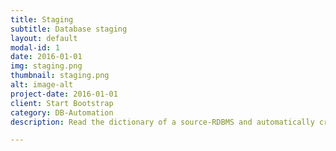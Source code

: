 ```yaml
---
title: Staging
subtitle: Database staging
layout: default
modal-id: 1
date: 2016-01-01
img: staging.png
thumbnail: staging.png
alt: image-alt
project-date: 2016-01-01
client: Start Bootstrap
category: DB-Automation
description: Read the dictionary of a source-RDBMS and automatically create tables in a target-RDBMS. Optionally copy data

---
```

